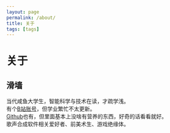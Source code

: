 ```yaml
---
layout: page
permalink: /about/
title: 关于
tags: [tags]
---
```


# 关于
## 滑墙
当代咸鱼大学生，智能科学与技术在读，才疏学浅。  
有个[B站账号](https://space.bilibili.com/141232009)，但学业繁忙不太更新。  
[Github](https://github.com/Slidingwall)也有，但里面基本上没啥有营养的东西，好奇的话看看就好。  
歌声合成软件相关爱好者、前美术生、游戏绝缘体。  
